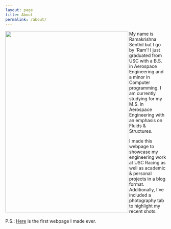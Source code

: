 ```yaml
---
layout: page
title: About
permalink: /about/
---
```


<img align="left" width="385" height="570" src="https://ram-senthil.github.io/assets/yose-pfp.jpg">

My name is Ramakrishna Senthil but I go by 'Ram'! I just graduated from USC with a B.S. in Aerospace Engineering and a minor in Computer programming. I am currently studying for my M.S. in Aerospace Engineering with an emphasis on Fluids & Structures. 

I made this webpage to showcase my engineering work at USC Racing as well as academic & personal projects in a blog format. Additionally, I've included a photography tab to highlight my recent shots. 

P.S.: [Here](https://ramakrishnasenthil.github.io) is the first webpage I made ever.